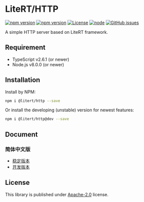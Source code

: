# LiteRT/HTTP

[![npm version](https://img.shields.io/npm/v/@litert/http.svg?colorB=brightgreen)](https://www.npmjs.com/package/@litert/http)
[![npm version](https://img.shields.io/npm/v/@litert/http/dev.svg)](https://www.npmjs.com/package/@litert/http)
[![License](https://img.shields.io/npm/l/@litert/http.svg?maxAge=2592000?style=plastic)](https://github.com/litert/http/blob/master/LICENSE)
[![node](https://img.shields.io/node/v/@litert/http.svg?colorB=brightgreen)](https://nodejs.org/dist/latest-v8.x/)
[![GitHub issues](https://img.shields.io/github/issues/litert/http.js.svg)](https://github.com/litert/http.js/issues)

A simple HTTP server based on LiteRT framework.

## Requirement

- TypeScript v2.6.1 (or newer)
- Node.js v8.0.0 (or newer)

## Installation

Install by NPM:

```sh
npm i @litert/http --save
```

Or install the developing (unstable) version for newest features:

```sh
npm i @litert/http@dev --save
```

## Document

### 简体中文版

- [稳定版本](https://github.com/litert/http.js/blob/v0.2.3/docs/zh-CN/index.md)
- [开发版本](./docs/zh-CN/index.md)

## License

This library is published under [Apache-2.0](./LICENSE) license.
